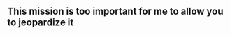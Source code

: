 ## This mission is too important for me to allow you to jeopardize it

<!--
**weg-9000/weg-9000** is a ✨ _special_ ✨ repository because its `README.md` (this file) appears on your GitHub profile.


![What Am I Listening](https://firebasestorage.googleapis.com/v0/b/weg-c6d13.firebasestorage.app/o/listening-on-ytmusic.svg?alt=media&token=63721873-9300-4100-beca-0d6fc878a38c)

Here are some ideas to get you started:

- 🔭 I’m currently working on ...
- 🌱 I’m currently learning ...
- 👯 I’m looking to collaborate on ...
- 🤔 I’m looking for help with ...
- 💬 Ask me about ...
- 📫 How to reach me: ...
- 😄 Pronouns: ...
- ⚡ Fun fact: ...
-->
